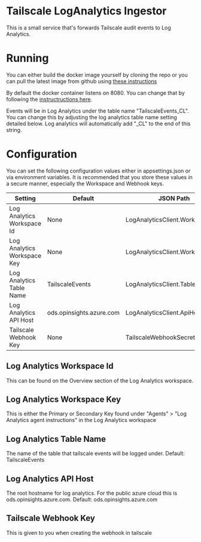 # Tailscale LogAnalytics Ingestor
This is a small service that's forwards Tailscale audit events to Log Analytics.

# Running
You can either build the docker image yourself by cloning the repo or you can pull the latest image from github using [these instructions](https://github.com/jaredhaight/TailscaleLogAnalyticsIngestor/pkgs/container/tailscaleloganalyticsingestor)

By default the docker container listens on 8080. You can change that by following the [instructructions here](https://learn.microsoft.com/en-us/aspnet/core/fundamentals/servers/kestrel?view=aspnetcore-3.1#endpoint-configuration).

Events will be in Log Analytics under the table name "TailscaleEvents_CL". You can change this by adjusting the log analytics table name setting detailed below. Log analytics will automatically add "_CL" to the end of this string.

# Configuration
You can set the following configuration values either in appsettings.json or via environment variables. It is recommended that you store these values in a secure manner, especially the Workspace and Webhook keys.

| Setting | Default | JSON Path | Environment variable Name |
|---------|---------|-----------|---------------------------|
| Log Analytics Workspace Id | None | LogAnalyticsClient.WorkspaceId | LogAnalyticsClient__WorkspaceId |
| Log Analytics Workspace Key | None | LogAnalyticsClient.WorkspaceKey | LogAnalyticsClient__WorkspaceKey |
| Log Analytics Table Name | TailscaleEvents | LogAnalyticsClient.Tablename | LogAnalyticsClient__Tablename |
| Log Analytics API Host | ods.opinsights.azure.com | LogAnalyticsClient.ApiHost | LogAnalyticsClient__ApiHost |
| Tailscale Webhook Key | None | TailscaleWebhookSecret | TailscaleWebhookSecret| 

## Log Analytics Workspace Id
This can be found on the Overview section of the Log Analytics workspace.

## Log Analytics Workspace Key
This is either the Primary or Secondary Key found under "Agents" > "Log Analytics agent instructions" in the Log Analytics workspace

## Log Analytics Table Name
The name of the table that tailscale events will be logged under. Default: TailscaleEvents

## Log Analytics API Host
The root hostname for log analytics. For the public azure cloud this is ods.opinsights.azure.com. Default: ods.opinsights.azure.com

## Tailscale Webhook Key
This is given to you when creating the webhook in tailscale
